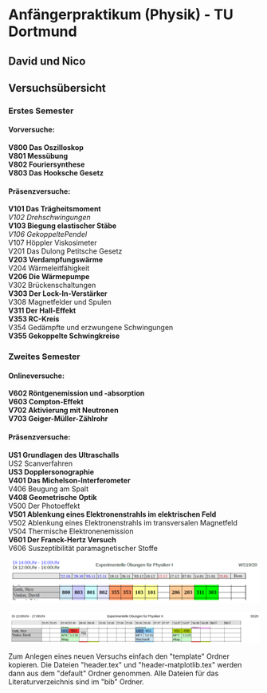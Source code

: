 # Anfängerpraktikum (Physik) - TU Dortmund
## David und Nico

## Versuchsübersicht ##
### Erstes Semester ###
#### Vorversuche: ####  
**V800 Das Oszilloskop**  
**V801 Messübung**  
**V802 Fouriersynthese**  
**V803 Das Hooksche Gesetz**  

#### Präsenzversuche: ####  
**V101 Das Trägheitsmoment**  
*V102 Drehschwingungen*  
**V103 Biegung elastischer Stäbe**  
*V106 GekoppeltePendel*  
V107 Höppler Viskosimeter  
V201 Das Dulong Petitsche Gesetz  
**V203 Verdampfungswärme**  
V204 Wärmeleitfähigkeit  
**V206 Die Wärmepumpe**  
V302 Brückenschaltungen  
**V303 Der Lock-In-Verstärker**  
V308 Magnetfelder und Spulen  
**V311 Der Hall-Effekt**  
**V353 RC-Kreis**  
V354 Gedämpfte und erzwungene Schwingungen  
**V355 Gekoppelte Schwingkreise**  


### Zweites Semester ###  
#### Onlineversuche: ####  
**V602 Röntgenemission und -absorption  
V603 Compton-Effekt  
V702 Aktivierung mit Neutronen  
V703 Geiger-Müller-Zählrohr**  

#### Präsenzversuche: ####  
**US1 Grundlagen des Ultraschalls**  
US2 Scanverfahren  
**US3 Dopplersonographie**  
**V401 Das Michelson-Interferometer**  
V406 Beugung am Spalt  
**V408 Geometrische Optik**  
V500 Der Photoeffekt  
**V501 Ablenkung eines Elektronenstrahls im elektrischen Feld**   
V502 Ablenkung eines Elektronenstrahls im transversalen Magnetfeld   
V504 Thermische Elektronenemission  
**V601 Der Franck-Hertz Versuch**  
V606 Suszeptibilität paramagnetischer Stoffe  

   
![](Plan.png "Versuchsplan fürs Wintersemester")

![](Plan2.png "Versuchsplan fürs Sommersemester")


Zum Anlegen eines neuen Versuchs einfach den "template" Ordner kopieren.
Die Dateien "header.tex" und "header-matplotlib.tex" werden dann aus dem "default" Ordner genommen.
Alle Dateien für das Literaturverzeichnis sind im "bib" Ordner.
